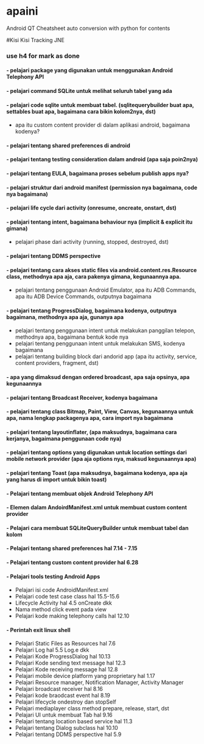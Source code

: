 # apaini
Android QT Cheatsheet
auto conversion with python for contents

#Kisi Kisi Tracking JNE
### use h4 for mark as done
#### - pelajari package yang digunakan untuk menggunakan Android Telephony API
#### - pelajari command SQLite untuk melihat seluruh tabel yang ada
#### - pelajari code sqlite untuk membuat tabel. (sqlitequerybuilder buat apa, settables buat apa, bagaimana cara bikin kolom2nya, dst)
 - apa itu custom content provider di dalam aplikasi android, bagaimana kodenya?
#### - pelajari tentang shared preferences di android
#### - pelajari tentang testing consideration dalam android (apa saja poin2nya)
#### - pelajari tentang EULA, bagaimana proses sebelum publish apps nya?
#### - pelajari struktur dari android manifest (permission nya bagaimana, code nya bagaimana)
#### - pelajari life cycle dari activity (onresume, oncreate, onstart, dst)
#### - pelajari tentang intent, bagaimana behaviour nya (implicit & explicit itu gimana)
 - pelajari phase dari activity (running, stopped, destroyed, dst)
#### - pelajari tentang DDMS perspective
#### - pelajari tentang cara akses static files via android.content.res.Resource class, methodnya apa aja, cara pakenya gimana, kegunaannya apa.
 - pelajari tentang penggunaan Android Emulator, apa itu ADB Commands, apa itu ADB Device Commands, outputnya bagaimana
#### - pelajari tentang ProgressDialog, bagaimana kodenya, outputnya bagaimana, methodnya apa aja, gunanya apa
 - pelajari tentang penggunaan intent untuk melakukan panggilan telepon, methodnya apa, bagaimana bentuk kode nya
 - pelajari tentang penggunaan intent untuk melakukan SMS, kodenya bagaimana
 - pelajari tentang building block dari andorid app (apa itu activity, service, content providers, fragment, dst)
#### - apa yang dimaksud dengan ordered broadcast, apa saja opsinya, apa kegunaannya
#### - pelajari tentang Broadcast Receiver, kodenya bagaimana
#### - pelajari tentang class Bitmap, Paint, View, Canvas, kegunaannya untuk apa, nama lengkap packagenya apa, cara import nya bagaimana
#### - pelajari tentang layoutinflater, (apa maksudnya, bagaimana cara kerjanya, bagaimana penggunaan code nya)
#### - pelajari tentang options yang digunakan untuk location settings dari mobile network provider (apa aja options nya, maksud kegunaannya apa)
#### - pelajari tentang Toast (apa maksudnya, bagaimana kodenya, apa aja yang harus di import untuk bikin toast)
#### - Pelajari tentang membuat objek Android Telephony API
#### - Elemen dalam AndoirdManifest.xml untuk membuat custom content provider
#### - Pelajari cara membuat SQLiteQueryBuilder untuk membuat tabel dan kolom
#### - Pelajari tentang shared preferences hal 7.14 - 7.15
#### - Pelajari tentang custom content provider hal 6.28
#### - Pelajari tools testing Android Apps
 - Pelajari isi code AndroidManifest.xml
 - Pelajari code test case class hal 15.5-15.6
 - Lifecycle Activity hal 4.5 onCreate dkk
 - Nama method click event pada view
 - Pelajari kode making telephony calls hal 12.10
#### - Perintah exit linux shell
 - Pelajari Static Files as Resources hal 7.6
 - Pelajari Log hal 5.5 Log.e dkk
 - Pelajari Kode ProgressDialog hal 10.13
 - Pelajari Kode sending text message hal 12.3
 - Pelajari Kode receiving message hal 12.8
 - Pelajari mobile device platform yang proprietary hal 1.17
 - Pelajari Resource manager, Notification Manager, Activity Manager
 - Pelajari broadcast receiver hal 8.16
 - Pelajari kode braodcast event hal 8.19
 - Pelajari lifecycle ondestroy dan stopSelf
 - Pelajari mediaplayer class method prepare, release, start, dst
 - Pelajari UI untuk membuat Tab hal 9.16
 - Pelajari tentang location based service hal 11.3
 - Pelajari tentang Dialog subclass hal 10.10
 - Pelajari tentang DDMS perspective hal 5.9
